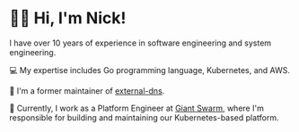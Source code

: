 # 👨‍💻 Hi, I'm Nick!
I have over 10 years of experience in software engineering and system engineering.

💻 My expertise includes Go programming language, Kubernetes, and AWS.

🔧 I'm a former maintainer of [external-dns](https://github.com/kubernetes-sigs/external-dns).

🚀 Currently, I work as a Platform Engineer at [Giant Swarm](https://giantswarm.io/), where I'm responsible for building and maintaining our Kubernetes-based platform.
